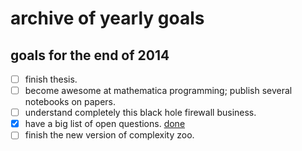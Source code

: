 archive of yearly goals
==

goals for the end of 2014
--
 * [ ] finish thesis.
 * [ ] become awesome at mathematica programming; publish several notebooks on papers.
 * [ ] understand completely this black hole firewall business.
 * [x] have a big list of open questions. [done](https://github.com/silky/research_notes/issues)
 * [ ] finish the new version of complexity zoo.

